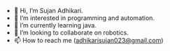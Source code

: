 - 👋 Hi, I’m Sujan Adhikari.
- 👀 I’m interested in programming and automation.
- 🌱 I’m currently learning java.
- 💞️ I’m looking to collaborate on robotics.
- 📫 How to reach me (adhikarisujan023@gmail.com)

<!---
root6873/root6873 is a ✨ special ✨ repository because its `README.md` (this file) appears on your GitHub profile.
You can click the Preview link to take a look at your changes.
--->
